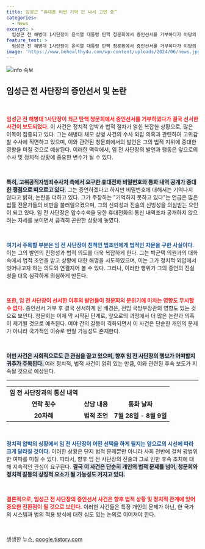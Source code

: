 ```yaml
---
title: 임성근 “휴대폰 비번 기억 안 나서 고민 중”
categories:
  - News
excerpt: >
  임성근 전 해병대 1사단장이 윤석열 대통령 탄핵 청문회에서 증인선서를 거부하다가 야당의 압박에 결국 순응했다. 비밀번호 관련 의혹과 친척 검사와의 문자 대화가 논란을 가중시키며 긴장감이 고조되고 있다. 클릭해 진실을 확인하세요!
feature_text: >
  임성근 전 해병대 1사단장이 윤석열 대통령 탄핵 청문회에서 증인선서를 거부하다가 야당의 압박에 결국 순응했다. 비밀번호 관련 의혹과 친척 검사와의 문자 대화가 논란을 가중시키며 긴장감이 고조되고 있다. 클릭해 진실을 확인하세요!
image: 'https://www.behealthy4u.com/wp-content/uploads/2024/06/news.jpg'
---
```


<p><img src="https://www.behealthy4u.com/wp-content/uploads/2024/06/news.jpg" alt="info 속보" /></p>

<h2 data-ke-size="size26">임성근 전 사단장의 증인선서 및 논란</h2>

<p data-ke-size="size16">&nbsp;</p>

<p><b><span style="color: #ee2323;">임성근 전 해병대 1사단장이 최근 탄핵 청문회에서 증인선서를 거부하였다가 결국 선서한 사건이 보도되었다.</span></b> 이 사건은 정치적 압박과 법적 절차가 얽힌 복잡한 상황으로, 많은 이목이 집중되고 있다. 그는 해병대 채모 상병 사건의 수사 외압 의혹과 관련하여 고위감찰 수사에 직면하고 있으며, 이와 관련된 청문회에서의 발언은 그의 법적 지위에 중대한 영향을 미칠 것으로 예상된다. 이러한 맥락에서, 임 전 사단장의 발언과 행동은 앞으로의 수사 및 정치적 상황에 중요한 변수가 될 수 있다. </p>

<p data-ke-size="size16">&nbsp;</p>

<p><b><span style="background-color: #21538527;">특히, 고위공직자범죄수사처 측에서 요구한 휴대전화 비밀번호와 통화 내역 공개가 중대한 쟁점으로 떠오르고 있다.</span></b> 그는 증언하겠다고 하지만 비밀번호에 대해서는 기억나지 않다고 밝혀, 논란을 더하고 있다. 그가 주장하는 "기억하지 못하고 있다"는 언급은 많은 법률 전문가들의 비판을 불러일으켰으며, 그의 신뢰성과 진술의 신빙성을 의심받는 요인이 되고 있다. 임 전 사단장은 압수수색을 당한 휴대전화의 통신 내역조차 공개하지 않으려는 자세를 보이면서 급격히 곤란한 상황에 놓였다. </p>

<p data-ke-size="size16">&nbsp;</p>

<p><b><span style="color: #1a5490;">여기서 주목할 부분은 임 전 사단장이 친척인 법조인에게 법적인 자문을 구한 사실이다. </span></b> 이는 그의 발언의 진정성과 법적 의도를 더욱 복잡하게 한다. 그는 박균택 의원과의 대화 속에서 법적 조언을 받고 상황에 대한 해명을 시도하였으며, 이는 그가 정치적 외압에서 벗어나고자 하는 의도와 연결지어 볼 수 있다. 그러나, 이러한 행위가 그의 증언의 진실성을 더욱 심각하게 의심하게 만든다. </p>

<p data-ke-size="size16">&nbsp;</p>

<p><b><span style="color: #ee2323;">또한, 임 전 사단장이 선서한 이후의 발언들이 청문회의 분위기에 미치는 영향도 무시할 수 없다.</span></b> 증인선서 거부 후 결국 선서하게 된 배경은, 전임 국방부장관의 영향도 있는 것으로 보인다. 청문회는 이제 막 시작된 단계로, 앞으로의 과정에서 더 많은 논란과 의혹이 제기될 것으로 예측된다. 여야 간의 갈등이 격화되면서 이 사건은 단순한 개인의 문제가 아니라 국가적인 이슈로 번질 가능성도 존재한다.</p>

<p data-ke-size="size16">&nbsp;</p>

<p><b><span style="background-color: #21538527;">이번 사건은 사회적으로도 큰 관심을 끌고 있으며, 향후 임 전 사단장의 행보가 어떠할지 귀추가 주목된다. </span></b> 여러 정치적, 법적 사건이 얽혀 있는 만큼, 이와 관련된 후속 보도가 지속될 것으로 예상된다. </p>

<hr />

<table style="width: 100%;">
<tr>
<td style="text-align: center; height: 17px;"><b>임 전 사단장과의 통신 내역</b></td>
</tr>
<tr>
<td style="text-align: center; height: 17px;"><b>연락 횟수</b></td>
<td style="text-align: center; height: 17px;"><b>상담 내용</b></td>
<td style="text-align: center; height: 17px;"><b>통화 날짜</b></td>
</tr>
<tr>
<td style="text-align: center; height: 17px;"><b>20차례</b></td>
<td style="text-align: center; height: 17px;"><b>법적 조언</b></td>
<td style="text-align: center; height: 17px;"><b>7월 28일 - 8월 9일</b></td>
</tr>
</table>

<p data-ke-size="size16">&nbsp;</p> 

<p><b><span style="color: #1a5490;">정치적 압박의 상황에서 임 전 사단장이 어떤 선택을 하게 될지는 앞으로의 시선에 따라 크게 달라질 것이다.</span></b> 이러한 상황은 단지 법적 문제뿐만 아니라 사회 전반에 걸쳐 광범위한 여파를 미칠 수 있다. 따라서, 향후 임 전 사단장의 진술과 그로 인한 후속 조치에 대해 지속적인 관심이 요구된다. <b><span style="background-color: #21538527;">결국 이 사건은 단순히 개인의 법적 문제를 넘어, 청문회와 정치적 갈등의 상징적 요소가 될 가능성도 커지고 있다.</span></b> </p>

<p data-ke-size="size16">&nbsp;</p>

<p><b><span style="color: #ee2323;">결론적으로, 임성근 전 사단장의 증인선서 사건은 향후 법적 상황 및 정치적 관계에 있어 중요한 전환점이 될 것으로 보인다.</span></b> 이러한 사건들은 특정 개인의 문제가 아닌, 한 국가의 시스템과 법의 적용 방식에 대한 심도 있는 논의로 이어져야 한다. </p>

<p data-ke-size="size16">&nbsp;</p>
생생한 뉴스, <a href="https://qoogle.tistory.com" rel="dofollow">qoogle.tistory.com</a>


